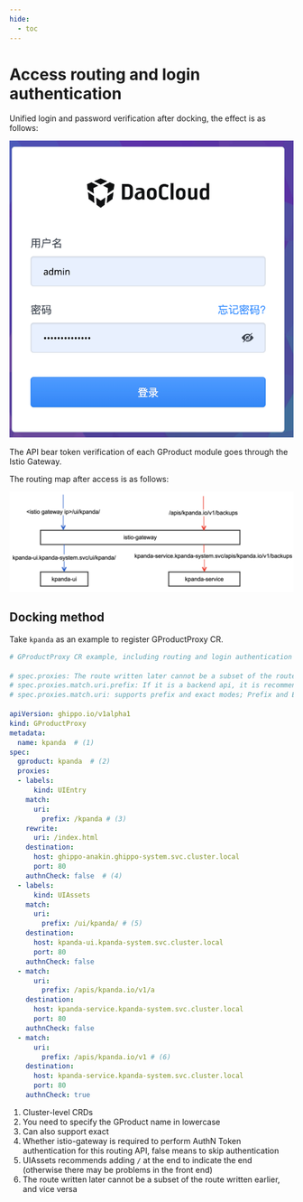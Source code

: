 ```yaml
---
hide:
  - toc
---
```


# Access routing and login authentication

Unified login and password verification after docking, the effect is as follows:

![Docking Effect](../images/gproduct02.png)

The API bear token verification of each GProduct module goes through the Istio Gateway.

The routing map after access is as follows:

![Docking Effect](../images/gproduct03.png)

## Docking method

Take `kpanda` as an example to register GProductProxy CR.

```yaml
# GProductProxy CR example, including routing and login authentication
 
# spec.proxies: The route written later cannot be a subset of the route written first, and vice versa
# spec.proxies.match.uri.prefix: If it is a backend api, it is recommended to add "/" at the end of the prefix to indicate the end of this path (special requirements can not be added)
# spec.proxies.match.uri: supports prefix and exact modes; Prefix and Exact can only choose 1 out of 2; Prefix has a higher priority than Exact
 
apiVersion: ghippo.io/v1alpha1
kind: GProductProxy
metadata:
  name: kpanda  # (1)
spec:
  gproduct: kpanda  # (2)
  proxies:
  - labels:
      kind: UIEntry
    match:
      uri:
        prefix: /kpanda # (3)
    rewrite:
      uri: /index.html
    destination:
      host: ghippo-anakin.ghippo-system.svc.cluster.local
      port: 80
    authnCheck: false  # (4)
  - labels:
      kind: UIAssets
    match:
      uri:
        prefix: /ui/kpanda/ # (5)
    destination:
      host: kpanda-ui.kpanda-system.svc.cluster.local
      port: 80
    authnCheck: false
  - match:
      uri:
        prefix: /apis/kpanda.io/v1/a
    destination:
      host: kpanda-service.kpanda-system.svc.cluster.local
      port: 80
    authnCheck: false
  - match:
      uri:
        prefix: /apis/kpanda.io/v1 # (6)
    destination:
      host: kpanda-service.kpanda-system.svc.cluster.local
      port: 80
    authnCheck: true
```

1. Cluster-level CRDs
2. You need to specify the GProduct name in lowercase
3. Can also support exact
4. Whether istio-gateway is required to perform AuthN Token authentication for this routing API, false means to skip authentication
5. UIAssets recommends adding `/` at the end to indicate the end (otherwise there may be problems in the front end)
6. The route written later cannot be a subset of the route written earlier, and vice versa